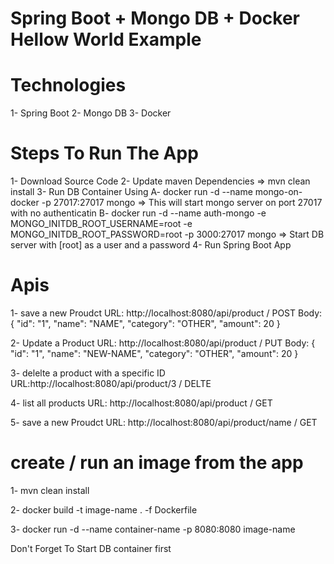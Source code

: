 # Spring Boot + Mongo DB + Docker Hellow World Example 


# Technologies 
1- Spring Boot
2- Mongo DB
3- Docker 

# Steps To Run The App 
1- Download Source Code
2- Update maven Dependencies => mvn clean install
3- Run DB Container Using 
  A- docker run -d --name mongo-on-docker -p 27017:27017 mongo => This will start mongo server on port 27017 with no authenticatin
  B- docker run -d --name auth-mongo -e MONGO_INITDB_ROOT_USERNAME=root -e MONGO_INITDB_ROOT_PASSWORD=root -p 3000:27017 mongo => Start DB server with [root] as a user and a password
4- Run Spring Boot App 



# Apis 
1- save a new Proudct 
URL: http://localhost:8080/api/product / POST 
Body: 
{
    "id": "1",
    "name": "NAME",
    "category": "OTHER",
    "amount": 20
}

2- Update a Product
URL: http://localhost:8080/api/product  / PUT
Body: 
{
    "id": "1",
    "name": "NEW-NAME",
    "category": "OTHER",
    "amount": 20
}


3- delelte a product with a specific ID 
URL:http://localhost:8080/api/product/3 / DELTE


4- list all products 
URL: http://localhost:8080/api/product  / GET


5- save a new Proudct 
URL: http://localhost:8080/api/product/name / GET



# create / run an image from the app  
1- mvn clean install

2- docker build -t image-name . -f Dockerfile

3- docker run -d --name container-name -p 8080:8080 image-name

Don't Forget To Start DB container first 

